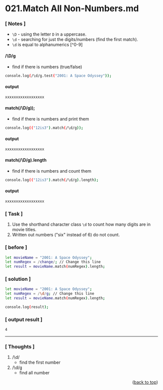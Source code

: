 <a name="topage"></a>

# 021.Match All Non-Numbers.md

### [ Notes ]
  * `\D` - using the letter `D` in a uppercase. 
  * `\d` - searching for just the digits/numbers (find the first match).
  * `\d` is equal to alphanumerics [^0-9] 

#### /\D/g
* find if there is numbers (true/false)

```sh
console.log(/\d/g.test("2001: A Space Odyssey"));
```

#### output
```sh
xxxxxxxxxxxxxxxxxx
```

#### match(/\D/g));
* find if there is numbers and print them

```sh
console.log(("12is3").match(/\d/g));
```

#### output
```sh
xxxxxxxxxxxxxxxxxx
```

#### match(/\D/g).length
* find if there is numbers and count them

```sh
console.log(("12is3").match(/\d/g).length);
```

#### output
```sh
xxxxxxxxxxxxxxxxxx
```

### [ Task ]
  1. Use the shorthand character class `\d` to count how many digits are in movie titles.
  2. Written out numbers ("six" instead of 6) do not count.


### [ before ]

```sh
let movieName = "2001: A Space Odyssey";
let numRegex = /change/; // Change this line
let result = movieName.match(numRegex).length;
```

### [ solution ]

```sh
let movieName = "2001: A Space Odyssey";
let numRegex = /\d/g; // Change this line
let result = movieName.match(numRegex).length;

console.log(result);
```

### [ output result ]

```sh
4
```

-----

### [ Thoughts ]

  1. /\d/
     * find the first number
  2. /\d/g
     * find all number 
  

<p align="right">(<a href="#topage">back to top</a>)</p>
<br/>
<br/>
